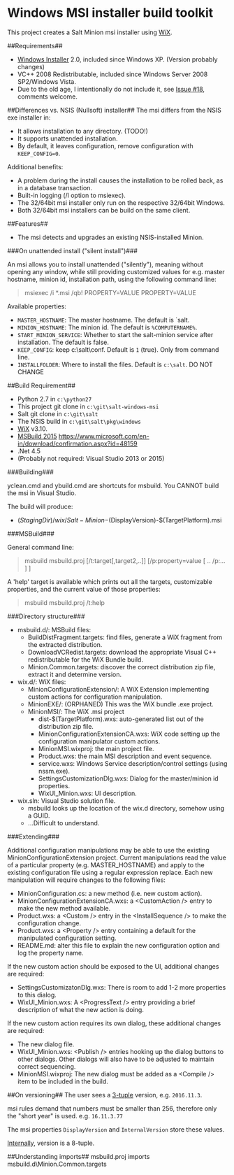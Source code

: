 Windows MSI installer build toolkit
================

This project creates a Salt Minion msi installer using [WiX][WiXId].

##Requirements##
- [Windows Installer][WindowsInstaller] 2.0, included since Windows XP. (Version probably changes)
-  VC++ 2008 Redistributable, included since Windows Server 2008 SP2/Windows Vista.
  - Due to the old age, I intentionally do not include it, see [Issue #18][issue18], comments welcome.
 
##Differences vs. NSIS (Nullsoft) installer##
The msi differs from the NSIS exe installer in:
- It allows installation to any directory. (TODO!)
- It supports unattended installation.
- By default, it leaves configuration, remove configuration with `KEEP_CONFIG=0`.

Additional benefits:
- A problem during the install causes the installation to be rolled back, as in a database transaction.
- Built-in logging (/l option to msiexec).
- The 32/64bit msi installer only run on the respective 32/64bit Windows.
- Both 32/64bit msi installers can be build on the same client. 

##Features##
- The msi detects and upgrades an existing NSIS-installed Minion.


###On unattended install ("silent install")###

An msi allows you to install unattended ("silently"), meaning without opening any window, while still providing
customized values for e.g. master hostname, minion id, installation path, using the following command line:

> msiexec /i *.msi /qb! PROPERTY=VALUE PROPERTY=VALUE 


Available properties:

- `MASTER_HOSTNAME`: The master hostname. The default is `salt.
- `MINION_HOSTNAME`: The minion id. The default is `%COMPUTERNAME%`.
- `START_MINION_SERVICE`: Whether to start the salt-minion service after installation. The default is false.
- `KEEP_CONFIG`: keep c:\salt\conf. Default is `1` (true). Only from command line.
- `INSTALLFOLDER`: Where to install the files. Default is `c:\salt`. DO NOT CHANGE


##Build Requirement##

- Python 2.7 in `c:\python27`
- This project git clone in `c:\git\salt-windows-msi`
- Salt git clone in `c:\git\salt`
- The NSIS build in `c:\git\salt\pkg\windows`
- [WiX][WiXId] v3.10.
- [MSBuild 2015][MSBuild2015Id]  https://www.microsoft.com/en-in/download/confirmation.aspx?id=48159
- .Net 4.5
- (Probably not required: Visual Studio 2013 or 2015)


###Building###

yclean.cmd and ybuild.cmd are shortcuts for msbuild.
You CANNOT build the msi in Visual Studio.

The build will produce:
 - $(StagingDir)/wix/Salt-Minion-$(DisplayVersion)-$(TargetPlatform).msi

###<a id="msbuild"></a>MSBuild###

General command line:

> msbuild msbuild.proj \[/t:target[,target2,..]] \[/p:property=value [ .. /p:... ] ]

A 'help' target is available which prints out all the targets, customizable
properties, and the current value of those properties:

> msbuild msbuild.proj /t:help


###Directory structure###

- msbuild.d/: MSBuild files:
  - BuildDistFragment.targets: find files, generate a WiX fragment from the extracted distribution.
  - DownloadVCRedist.targets: download the appropriate Visual C++ redistributable for the WiX Bundle build.
  - Minion.Common.targets: discover the correct distribution zip file, extract it and determine version.
- wix.d/: WiX files:
  - MinionConfigurationExtension/: A WiX Extension implementing custom actions for configuration manipulation.
  - MinionEXE/: (ORPHANED) This was the WiX bundle .exe project.
  - MinionMSI/: The WiX .msi project
    - dist-$(TargetPlatform).wxs: auto-generated list out of the distribution zip file.
    - MinionConfigurationExtensionCA.wxs: WiX code setting up the configuration manipulator custom actions.
    - MinionMSI.wixproj: the main project file.
    - Product.wxs: the main MSI description and event sequence.
    - service.wxs: Windows Service description/control settings (using nssm.exe).
    - SettingsCustomizationDlg.wxs: Dialog for the master/minion id properties.
    - WixUI_Minion.wxs: UI description.
- wix.sln: Visual Studio solution file. 
  - msbuild looks up the location of the wix.d directory, somehow using a GUID. 
  - ...Difficult to understand.



###Extending###

Additional configuration manipulations may be able to use the existing
MinionConfigurationExtension project. Current manipulations read the
value of a particular property (e.g. MASTER\_HOSTNAME) and apply to the
existing configuration file using a regular expression replace. Each new
manipulation will require changes to the following files:

- MinionConfiguration.cs: a new method (i.e. new custom action).
- MinionConfigurationExtensionCA.wxs: a &lt;CustomAction /&gt; entry to
  make the new method available.
- Product.wxs: a &lt;Custom /&gt; entry in the &lt;InstallSequence /&gt;
  to make the configuration change.
- Product.wxs: a &lt;Property /&gt; entry containing a default for the
  manipulated configuration setting.
- README.md: alter this file to explain the new configuration option and
  log the property name.

If the new custom action should be exposed to the UI, additional changes
are required:

- SettingsCustomizatonDlg.wxs: There is room to add 1-2 more properties
  to this dialog.
- WixUI\_Minion.wxs: A &lt;ProgressText /&gt; entry providing a brief
  description of what the new action is doing.

If the new custom action requires its own dialog, these additional
changes are required:

- The new dialog file.
- WixUI\_Minion.wxs: &lt;Publish /&gt; entries hooking up the dialog
  buttons to other dialogs. Other dialogs will also have to be adjusted
  to maintain correct sequencing.
- MinionMSI.wixproj: The new dialog must be added as a &lt;Compile /&gt;
  item to be included in the build.

##On versioning##
The user sees a [3-tuple][version_html] version, e.g. `2016.11.3`.

msi rules demand that numbers must be smaller than 256, therefore only the "short year" is used.
e.g. `16.11.3.77`

The msi properties `DisplayVersion` and `InternalVersion` store these values.

[Internally][version_py], version is a 8-tuple.

##Understanding imports##
msbuild.proj imports msbuild.d\Minion.Common.targets


[WiXId]: http://wixtoolset.org "WiX Homepage"
[MSBuildId]: http://msdn.microsoft.com/en-us/library/0k6kkbsd(v=vs.120).aspx "MSBuild Reference"
[MSBuild2015Id]: https://www.microsoft.com/en-in/download/details.aspx?id=48159
[version_html]:https://docs.saltstack.com/en/develop/topics/releases/version_numbers.html
[version_py]: https://github.com/saltstack/salt/blob/develop/salt/version.py
[WindowsInstaller]:https://en.wikipedia.org/wiki/Windows_Installer#Versions
[issue18]:https://github.com/markuskramerIgitt/salt-windows-msi/issues/18

